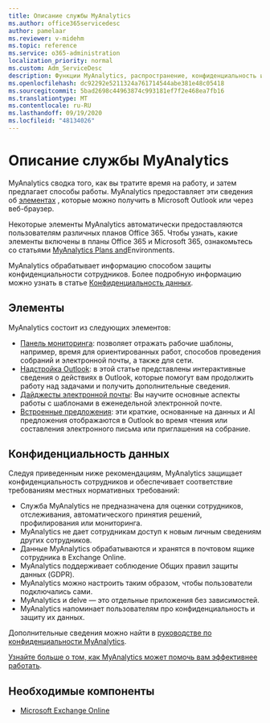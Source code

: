 ```yaml
---
title: Описание службы MyAnalytics
ms.author: office365servicedesc
author: pamelaar
ms.reviewer: v-midehm
ms.topic: reference
ms.service: o365-administration
localization_priority: normal
ms.custom: Adm_ServiceDesc
description: Функции MyAnalytics, распространение, конфиденциальность и необходимые условия
ms.openlocfilehash: dc92292e5211324a761714544abe381e48c05418
ms.sourcegitcommit: 5bad2698c44963874c993181ef7f2e468ea7fb16
ms.translationtype: MT
ms.contentlocale: ru-RU
ms.lasthandoff: 09/19/2020
ms.locfileid: "48134026"
---
```

# <a name="myanalytics-service-description"></a>Описание службы MyAnalytics

MyAnalytics сводка того, как вы тратите время на работу, и затем предлагает способы работы. MyAnalytics предоставляет эти сведения об [элементах](#elements) , которые можно получить в Microsoft Outlook или через веб-браузер.

Некоторые элементы MyAnalytics автоматически предоставляются пользователям различных планов Office 365. Чтобы узнать, какие элементы включены в планы Office 365 и Microsoft 365, ознакомьтесь со статьями [MyAnalytics Plans and](https://docs.microsoft.com/workplace-analytics/myanalytics/overview/plans-environments)Environments.  

MyAnalytics обрабатывает информацию способом защиты конфиденциальности сотрудников. Более подробную информацию можно узнать в статье [Конфиденциальность данных](#data-privacy).

## <a name="elements"></a>Элементы

MyAnalytics состоит из следующих элементов:

* [Панель мониторинга](https://docs.microsoft.com/workplace-analytics/myanalytics/use/dashboard-2): позволяет отражать рабочие шаблоны, например, время для ориентированных работ, способов проведения собраний и электронной почты, а также для сети.
* [Надстройка Outlook](https://docs.microsoft.com/workplace-analytics/myanalytics/use/add-in): в этой статье представлены интерактивные сведения о действиях в Outlook, которые помогут вам продолжить работу над задачами и получить дополнительные сведения.
* [Дайджесты электронной почты](https://docs.microsoft.com/workplace-analytics/myanalytics/use/email-digest-2): Вы научите основные аспекты работы с шаблонами в еженедельной электронной почте.
* [Встроенные предложения](https://docs.microsoft.com/workplace-analytics/myanalytics/use/mya-notifications): эти краткие, основанные на данных и AI предложения отображаются в Outlook во время чтения или составления электронного письма или приглашения на собрание.

## <a name="data-privacy"></a>Конфиденциальность данных

Следуя приведенным ниже рекомендациям, MyAnalytics защищает конфиденциальность сотрудников и обеспечивает соответствие требованиям местных нормативных требований:

* Служба MyAnalytics не предназначена для оценки сотрудников, отслеживания, автоматического принятия решений, профилирования или мониторинга.
* MyAnalytics не дает сотрудникам доступ к новым личным сведениям других сотрудников.
* Данные MyAnalytics обрабатываются и хранятся в почтовом ящике сотрудника в Exchange Online.
* MyAnalytics поддерживает соблюдение Общих правил защиты данных (GDPR).
* MyAnalytics можно настроить таким образом, чтобы пользователи подключались сами.
* MyAnalytics и delve — это отдельные приложения без зависимостей.
* MyAnalytics напоминает пользователям про конфиденциальность и защиту их данных.

Дополнительные сведения можно найти в [руководстве по конфиденциальности MyAnalytics](https://docs.microsoft.com/workplace-analytics/myanalytics/overview/privacy-guide).

[Узнайте больше о том, как MyAnalytics может помочь вам эффективнее работать](https://products.office.com/business/myanalytics-personal-analytics).

## <a name="prerequisites"></a>Необходимые компоненты

* [Microsoft Exchange Online](https://docs.microsoft.com/office365/servicedescriptions/exchange-online-service-description/exchange-online-service-description)
